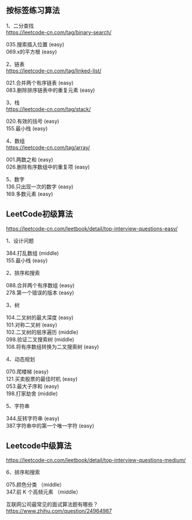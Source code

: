 ## 按标签练习算法

1、二分查找  
https://leetcode-cn.com/tag/binary-search/    

035.搜索插入位置 (easy)      
069.x的平方根 (easy)      

2、链表   
https://leetcode-cn.com/tag/linked-list/   

021.合并两个有序链表 (easy)     
083.删除排序链表中的重复元素 (easy)    

3、栈   
https://leetcode-cn.com/tag/stack/   

020.有效的括号 (easy)     
155.最小栈 (easy)   

4、数组   
https://leetcode-cn.com/tag/array/   

001.两数之和 (easy)     
026.删除有序数组中的重复项 (easy)   

5、数字  
136.只出现一次的数字 (easy)   
169.多数元素 (easy)      

## LeetCode初级算法

https://leetcode-cn.com/leetbook/detail/top-interview-questions-easy/  

1、设计问题

384.打乱数组 (middle)  
155.最小栈 (easy)     

2、排序和搜索

088.合并两个有序数组 (easy)   
278.第一个错误的版本 (easy)    

3、树    

104.二叉树的最大深度 (easy)     
101.对称二叉树  (easy)      
102.二叉树的层序遍历  (middle)   
098.验证二叉搜索树 (middle)   
108.将有序数组转换为二叉搜索树 (easy) 

4、动态规划   

070.爬楼梯  (easy)  
121.买卖股票的最佳时机   (easy)    
053.最大子序和  (easy)   
198.打家劫舍  (middle)   

5、字符串 

344.反转字符串 (easy)   
387.字符串中的第一个唯一字符   (easy)     
       

## Leetcode中级算法

https://leetcode-cn.com/leetbook/detail/top-interview-questions-medium/

6、排序和搜索

075.颜色分类  （middle）  
347.前 K 个高频元素 （middle）  


互联网公司最常见的面试算法题有哪些？  
https://www.zhihu.com/question/24964987

